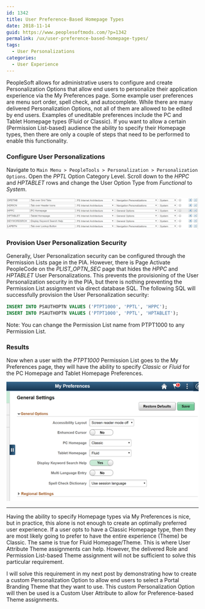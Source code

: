 ```yaml
---
id: 1342
title: User Preference-Based Homepage Types
date: 2018-11-14
guid: https://www.peoplesoftmods.com/?p=1342
permalink: /ux/user-preference-based-homepage-types/
tags:
  - User Personalizations
categories:
  - User Experience
---
```


PeopleSoft allows for administrative users to configure and create Personalization Options that allow end users to personalize their application experience via 
the My Preferences page.  Some example user preferences are menu sort order, spell check, and autocomplete.  While there are many delivered 
Personalization Options, not all of them are allowed to be edited by end users.  Examples of uneditable preferences include the PC and Tablet Homepage 
types (Fluid or Classic).  If you want to allow a certain (Permission List-based) audience the ability to specify their Homepage types, then there are only a 
couple of steps that need to be performed to enable this functionality.

### Configure User Personalizations

Navigate to `Main Menu > PeopleTools > Personalization > Personalization Options`.  Open the _PPTL_ Option Category Level.  Scroll down to the _HPPC_ and _HPTABLET_ 
rows and change the User Option Type from _Functional_ to _System_.

[1]: /assets/images/2018/11/Personalization_Options.png
[![Personalization Options][1]][1]

### Provision User Personalization Security

Generally, User Personalization security can be configured through the Permission Lists page in the PIA.  However, there is Page Activate PeopleCode on the 
_PLIST_OPTN_SEC_ page that hides the _HPPC_ and _HPTABLET_ User Personalizations.  This prevents the provisioning of the User Personalization security in the PIA, but 
there is nothing preventing the Permission List assignment via direct database SQL.  The following SQL will successfully provision the User Personalization 
security:

```sql
INSERT INTO PSAUTHOPTN VALUES ('PTPT1000', 'PPTL', 'HPPC');
INSERT INTO PSAUTHOPTN VALUES ('PTPT1000', 'PPTL', 'HPTABLET');
 ```

Note: You can change the Permission List name from PTPT1000 to any Permission List.

### Results

Now when a user with the _PTPT1000_ Permission List goes to the My Preferences page, they will have the ability to specify _Classic_ or _Fluid_ for the PC 
Homepage and Tablet Homepage Preferences.

[2]: /assets/images/2018/11/My_Preferences.png
[![My Preferences][2]][2]

* * *

Having the ability to specify Homepage types via My Preferences is nice, but in practice, this alone is not enough to create an optimally preferred user 
experience.  If a user opts to have a Classic Homepage type, then they are most likely going to prefer to have the entire experience (Theme) be Classic. 
The same is true for Fluid Homepage/Theme.  This is where User Attribute Theme assignments can help.  However, the delivered Role and Permission List-based 
Theme assignment will not be sufficient to solve this particular requirement.  

I will solve this requirement in my next post by demonstrating how to create a custom Personalization Option to allow end users to select a Portal Branding Theme 
that they want to use. This custom Personalization Option will then be used is a Custom User Attribute to allow for Preference-based Theme assignments.